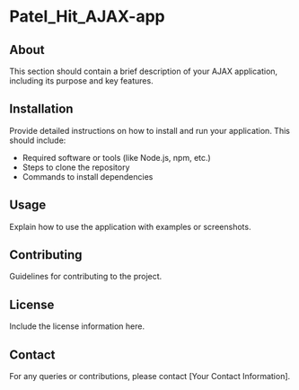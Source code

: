 # Patel_Hit_AJAX-app

## About
This section should contain a brief description of your AJAX application, including its purpose and key features.

## Installation
Provide detailed instructions on how to install and run your application. This should include:

- Required software or tools (like Node.js, npm, etc.)
- Steps to clone the repository
- Commands to install dependencies

## Usage
Explain how to use the application with examples or screenshots.

## Contributing
Guidelines for contributing to the project.

## License
Include the license information here.

## Contact
For any queries or contributions, please contact [Your Contact Information].
